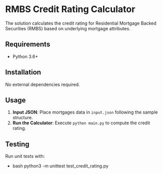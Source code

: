 # RMBS Credit Rating Calculator

The solution calculates the credit rating for Residential Mortgage Backed Securities (RMBS) based on underlying mortgage attributes.

## Requirements

- Python 3.6+

## Installation

No external dependencies required.

## Usage

1. **Input JSON**: Place mortgages data in `input.json` following the sample structure.
2. **Run the Calculator**: Execute `python main.py` to compute the credit rating.

## Testing

Run unit tests with:
- bash
python3 -m unittest test_credit_rating.py